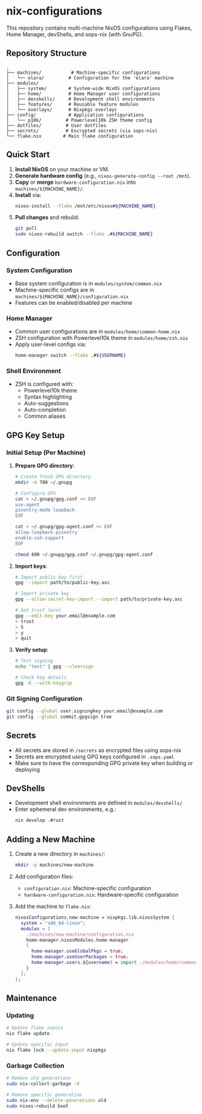 # nix-configurations

This repository contains multi-machine NixOS configurations using Flakes, Home Manager, devShells, and sops-nix (with GnuPG).

## Repository Structure

```
.
├── machines/           # Machine-specific configurations
│   └── elara/         # Configuration for the 'elara' machine
├── modules/           
│   ├── system/        # System-wide NixOS configurations
│   ├── home/          # Home Manager user configurations
│   ├── devshells/     # Development shell environments
│   ├── features/      # Reusable feature modules
│   └── overlays/      # Nixpkgs overlays
├── config/            # Application configurations
│   └── p10k/         # Powerlevel10k ZSH theme config
├── dotfiles/         # User dotfiles
├── secrets/          # Encrypted secrets (via sops-nix)
└── flake.nix        # Main flake configuration
```

## Quick Start

1. **Install NixOS** on your machine or VM.
2. **Generate hardware config** (e.g., `nixos-generate-config --root /mnt`).
3. **Copy** or **merge** `hardware-configuration.nix` into `machines/${MACHINE_NAME}/`.
4. **Install** via:
   ```bash
   nixos-install --flake /mnt/etc/nixos#${MACHINE_NAME}
   ```
5. **Pull changes** and rebuild:
   ```bash
   git pull
   sudo nixos-rebuild switch --flake .#${MACHINE_NAME}
   ```

## Configuration

### System Configuration
- Base system configuration is in `modules/system/common.nix`
- Machine-specific configs are in `machines/${MACHINE_NAME}/configuration.nix`
- Features can be enabled/disabled per machine

### Home Manager

- Common user configurations are in `modules/home/common-home.nix`
- ZSH configuration with Powerlevel10k theme in `modules/home/zsh.nix`
- Apply user-level configs via:
  ```bash
  home-manager switch --flake .#${USERNAME}
  ```

### Shell Environment
- ZSH is configured with:
  - Powerlevel10k theme
  - Syntax highlighting
  - Auto-suggestions
  - Auto-completion
  - Common aliases

## GPG Key Setup

### Initial Setup (Per Machine)
1. **Prepare GPG directory**:
   ```bash
   # Create fresh GPG directory
   mkdir -m 700 ~/.gnupg
   
   # Configure GPG
   cat > ~/.gnupg/gpg.conf << EOF
   use-agent
   pinentry-mode loopback
   EOF
   
   cat > ~/.gnupg/gpg-agent.conf << EOF
   allow-loopback-pinentry
   enable-ssh-support
   EOF
   
   chmod 600 ~/.gnupg/gpg.conf ~/.gnupg/gpg-agent.conf
   ```

2. **Import keys**:
   ```bash
   # Import public key first
   gpg --import path/to/public-key.asc
   
   # Import private key
   gpg --allow-secret-key-import --import path/to/private-key.asc
   
   # Set trust level
   gpg --edit-key your.email@example.com
   > trust
   > 5
   > y
   > quit
   ```

3. **Verify setup**:
   ```bash
   # Test signing
   echo "test" | gpg --clearsign
   
   # Check key details
   gpg -K --with-keygrip
   ```

### Git Signing Configuration
```bash
git config --global user.signingkey your.email@example.com
git config --global commit.gpgsign true
```

## Secrets

- All secrets are stored in `/secrets` as encrypted files using sops-nix
- Secrets are encrypted using GPG keys configured in `.sops.yaml`
- Make sure to have the corresponding GPG private key when building or deploying

## DevShells

- Development shell environments are defined in `modules/devshells/`
- Enter ephemeral dev environments, e.g.:
  ```bash
  nix develop .#rust
  ```

## Adding a New Machine

1. Create a new directory in `machines/`:
   ```bash
   mkdir -p machines/new-machine
   ```

2. Add configuration files:
   - `configuration.nix`: Machine-specific configuration
   - `hardware-configuration.nix`: Hardware-specific configuration

3. Add the machine to `flake.nix`:
   ```nix
   nixosConfigurations.new-machine = nixpkgs.lib.nixosSystem {
     system = "x86_64-linux";
     modules = [
       ./machines/new-machine/configuration.nix
       home-manager.nixosModules.home-manager
       {
         home-manager.useGlobalPkgs = true;
         home-manager.useUserPackages = true;
         home-manager.users.${username} = import ./modules/home/common-home.nix;
       }
     ];
   };
   ```

## Maintenance

### Updating
```bash
# Update flake inputs
nix flake update

# Update specific input
nix flake lock --update-input nixpkgs
```

### Garbage Collection
```bash
# Remove old generations
sudo nix-collect-garbage -d

# Remove specific generation
sudo nix-env --delete-generations old
sudo nixos-rebuild boot
```
